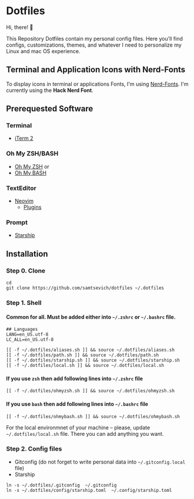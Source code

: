 # Dotfiles

Hi, there! 👋

This Repository Dotfiles contain my personal config files. Here you'll find configs, customizations, themes, and whatever I need to personalize my Linux and mac OS experience.


## Terminal and Application Icons with Nerd-Fonts
To display icons in terminal or applications Fonts, I'm using [Nerd-Fonts](https://www.nerdfonts.com). I'm currently using the **Hack Nerd Font**.

## Prerequested Software

### Terminal
* [iTerm 2](https://iterm2.com)

### Oh My ZSH/BASH
- [Oh My ZSH](https://github.com/ohmyzsh/ohmyzsh)
or
- [Oh My BASH](https://github.com/ohmybash/oh-my-bash)

### TextEditor
* [Neovim](https://neovim.io)
    - [Plugins](https://github.com/LunarVim/Neovim-from-scratch.git)


### Prompt
* [Starship](https://starship.rs)



## Installation

### Step 0. Clone

```
cd
git clone https://github.com/samtsevich/dotfiles ~/.dotfiles
```

### Step 1. Shell

#### Common for all. Must be added either into `~/.zshrc` or `~/.bashrc` file.

```
## Languages
LANG=en_US.utf-8
LC_ALL=en_US.utf-8

[[ -f ~/.dotfiles/aliases.sh ]] && source ~/.dotfiles/aliases.sh
[[ -f ~/.dotfiles/path.sh ]] && source ~/.dotfiles/path.sh
[[ -f ~/.dotfiles/starship.sh ]] && source ~/.dotfiles/starship.sh
[[ -f ~/.dotfiles/local.sh ]] && source ~/.dotfiles/local.sh

```

#### If you use `zsh` then add following lines into `~/.zshrc` file

```
[[ -f ~/.dotfiles/ohmyzsh.sh ]] && source ~/.dotfiles/ohmyzsh.sh
```

#### If you use `bash` then add following lines into `~/.bashrc` file
```
[[ -f ~/.dotfiles/ohmybash.sh ]] && source ~/.dotfiles/ohmybash.sh
```

For the local environmnet of your machine – please, update `~/.dotfiles/local.sh` file. There you can add anything you want.

### Step 2. Config files

- Gitconfig (do not forget to write personal data into `~/.gitconfig.local` file)
- Starship


```
ln -s ~/.dotfiles/.gitconfig  ~/.gitconfig
ln -s ~/.dotfiles/config/starship.toml  ~/.config/starship.toml
```

